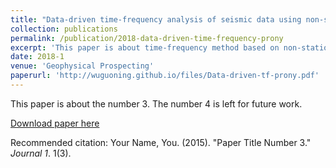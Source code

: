 ```yaml
---
title: "Data-driven time-frequency analysis of seismic data using non-stationary Prony method"
collection: publications
permalink: /publication/2018-data-driven-time-frequency-prony
excerpt: 'This paper is about time-frequency method based on non-stationary Prony method used to analyze seismic data.'
date: 2018-1
venue: 'Geophysical Prospecting'
paperurl: 'http://wuguoning.github.io/files/Data-driven-tf-prony.pdf'
---
```

This paper is about the number 3. The number 4 is left for future work.

[Download paper here](http://wuguoning.github.io/files/Data-driven-tf-prony.pdf)

Recommended citation: Your Name, You. (2015). "Paper Title Number 3." <i>Journal 1</i>. 1(3).
